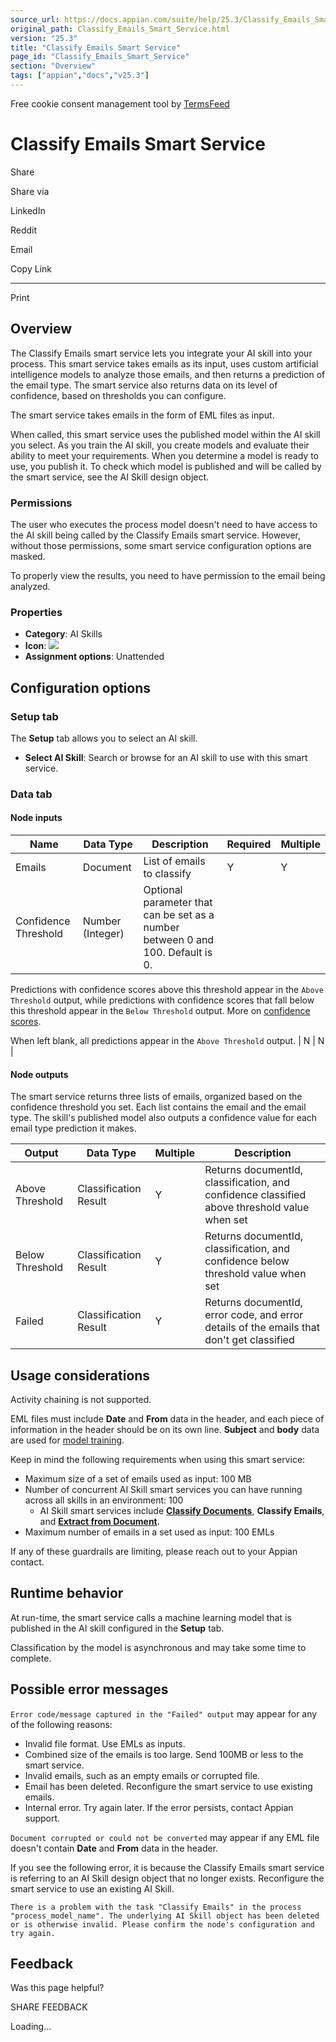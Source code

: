 ```yaml
---
source_url: https://docs.appian.com/suite/help/25.3/Classify_Emails_Smart_Service.html
original_path: Classify_Emails_Smart_Service.html
version: "25.3"
title: "Classify Emails Smart Service"
page_id: "Classify_Emails_Smart_Service"
section: "Overview"
tags: ["appian","docs","v25.3"]
---
```



Free cookie consent management tool by [TermsFeed](https://www.termsfeed.com/)

# Classify Emails Smart Service

Share

Share via

LinkedIn

Reddit

Email

Copy Link

* * *

Print

## Overview

The Classify Emails smart service lets you integrate your AI skill into your process. This smart service takes emails as its input, uses custom artificial intelligence models to analyze those emails, and then returns a prediction of the email type. The smart service also returns data on its level of confidence, based on thresholds you can configure.

The smart service takes emails in the form of EML files as input.

When called, this smart service uses the published model within the AI skill you select. As you train the AI skill, you create models and evaluate their ability to meet your requirements. When you determine a model is ready to use, you publish it. To check which model is published and will be called by the smart service, see the AI Skill design object.

### Permissions

The user who executes the process model doesn't need to have access to the AI skill being called by the Classify Emails smart service. However, without those permissions, some smart service configuration options are masked.

To properly view the results, you need to have permission to the email being analyzed.

### Properties

-   **Category**: AI Skills
-   **Icon**: ![](images/Smart_Service_Icons/Classify_Emails.png)
-   **Assignment options**: Unattended

## Configuration options

### Setup tab

The **Setup** tab allows you to select an AI skill.

-   **Select AI Skill**: Search or browse for an AI skill to use with this smart service.

### Data tab

#### Node inputs

| Name | Data Type | Description | Required | Multiple |
| --- | --- | --- | --- | --- |
| Emails | Document | List of emails to classify | Y | Y |
| Confidence Threshold | Number (Integer) | Optional parameter that can be set as a number between 0 and 100. Default is 0.

Predictions with confidence scores above this threshold appear in the `Above Threshold` output, while predictions with confidence scores that fall below this threshold appear in the `Below Threshold` output. More on [confidence scores](evaluate-ai.html#confidence).

When left blank, all predictions appear in the `Above Threshold` output. | N | N |

#### Node outputs

The smart service returns three lists of emails, organized based on the confidence threshold you set. Each list contains the email and the email type. The skill's published model also outputs a confidence value for each email type prediction it makes.

| Output | Data Type | Multiple | Description |
| --- | --- | --- | --- |
| Above Threshold | Classification Result | Y | Returns documentId, classification, and confidence classified above threshold value when set |
| Below Threshold | Classification Result | Y | Returns documentId, classification, and confidence below threshold value when set |
| Failed | Classification Result | Y | Returns documentId, error code, and error details of the emails that don't get classified |

## Usage considerations

Activity chaining is not supported.

EML files must include **Date** and **From** data in the header, and each piece of information in the header should be on its own line. **Subject** and **body** data are used for [model training](create-skill-email-classify.html#add-training-emails).

Keep in mind the following requirements when using this smart service:

-   Maximum size of a set of emails used as input: 100 MB
-   Number of concurrent AI Skill smart services you can have running across all skills in an environment: 100
    -   AI Skill smart services include [**Classify Documents**](Classify_Documents_Smart_Service.html), **Classify Emails**, and [**Extract from Document**](Extract_from_Document_Smart_Service.html).
-   Maximum number of emails in a set used as input: 100 EMLs

If any of these guardrails are limiting, please reach out to your Appian contact.

## Runtime behavior

At run-time, the smart service calls a machine learning model that is published in the AI skill configured in the **Setup** tab.

Classification by the model is asynchronous and may take some time to complete.

## Possible error messages

`Error code/message captured in the "Failed" output` may appear for any of the following reasons:

-   Invalid file format. Use EMLs as inputs.
-   Combined size of the emails is too large. Send 100MB or less to the smart service.
-   Invalid emails, such as an empty emails or corrupted file.
-   Email has been deleted. Reconfigure the smart service to use existing emails.
-   Internal error. Try again later. If the error persists, contact Appian support.

`Document corrupted or could not be converted` may appear if any EML file doesn't contain **Date** and **From** data in the header.

If you see the following error, it is because the Classify Emails smart service is referring to an AI Skill design object that no longer exists. Reconfigure the smart service to use an existing AI Skill.

`There is a problem with the task "Classify Emails" in the process "process_model_name". The underlying AI Skill object has been deleted or is otherwise invalid. Please confirm the node's configuration and try again.`

## Feedback

Was this page helpful?

SHARE FEEDBACK

Loading...